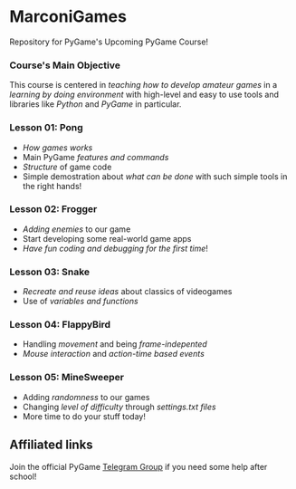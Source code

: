 # MarconiGames
Repository for PyGame's Upcoming PyGame Course!

### Course's Main Objective
This course is centered in *teaching how to develop amateur games* in a *learning
by doing environment* with high-level and easy to use tools and libraries like
*Python* and *PyGame* in particular.

### Lesson 01: Pong
- *How games works*
- Main PyGame *features and commands*
- *Structure* of game code
- Simple demostration about *what can be done* with such simple tools in the right hands!

### Lesson 02: Frogger
- *Adding enemies* to our game
- Start developing some real-world game apps
- *Have fun coding and debugging for the first time*!

### Lesson 03: Snake
- *Recreate and reuse ideas* about classics of videogames
- Use of *variables and functions*

### Lesson 04: FlappyBird
- Handling *movement* and being *frame-indepented*
- *Mouse interaction* and *action-time based events*

### Lesson 05: MineSweeper
- Adding *randomness* to our games
- Changing *level of difficulty* through *settings.txt files*
- More time to do your stuff today!

## Affiliated links

Join the official PyGame [Telegram Group](https://t.me/joinchat/Bz5eoxA0Eg_7tlOkW9qHZg) if you need some help after school!
